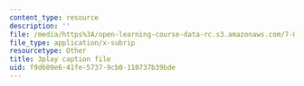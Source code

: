 ```yaml
---
content_type: resource
description: ''
file: /media/https%3A/open-learning-course-data-rc.s3.amazonaws.com/7-01sc-fundamentals-of-biology-fall-2011/f9d609e641fe57379cb0110737b39bde_CdAgzk5tQhs.vtt
file_type: application/x-subrip
resourcetype: Other
title: 3play caption file
uid: f9d609e6-41fe-5737-9cb0-110737b39bde
---
```

